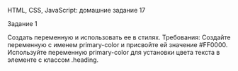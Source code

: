 HTML, CSS, JavaScript: домашние задание 17

Задание 1

Создать переменную и использовать ее в стилях.
Требования: Создайте переменную с именем primary-color и присвойте ей значение #FF0000.
Используйте переменную primary-color для установки цвета текста в элементе с классом .heading.